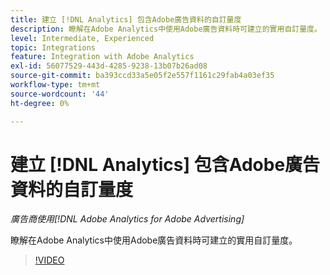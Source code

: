 ```yaml
---
title: 建立 [!DNL Analytics] 包含Adobe廣告資料的自訂量度
description: 瞭解在Adobe Analytics中使用Adobe廣告資料時可建立的實用自訂量度。
level: Intermediate, Experienced
topic: Integrations
feature: Integration with Adobe Analytics
exl-id: 56077529-443d-4285-9238-13b07b26ad08
source-git-commit: ba393ccd33a5e05f2e557f1161c29fab4a03ef35
workflow-type: tm+mt
source-wordcount: '44'
ht-degree: 0%

---
```


# 建立 [!DNL Analytics] 包含Adobe廣告資料的自訂量度

*廣告商使用[!DNL Adobe Analytics for Adobe Advertising]*

瞭解在Adobe Analytics中使用Adobe廣告資料時可建立的實用自訂量度。

>[!VIDEO](https://video.tv.adobe.com/v/33919)

